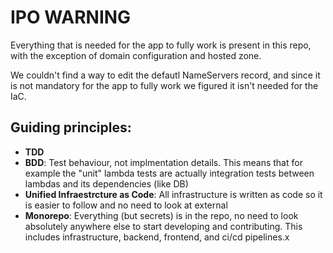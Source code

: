 # IPO WARNING

Everything that is needed for the app to fully work is present in this repo, with the exception of domain configuration and hosted zone.

We couldn't find a way to edit the defautl NameServers record, and since it is not mandatory for 
the app to fully work we figured it isn't needed for the IaC.

## Guiding principles:
- **TDD**
- **BDD**: Test behaviour, not implmentation details. This means that for example the "unit" lambda tests
are actually integration tests between lambdas and its dependencies (like DB)
- **Unified Infraestrcture as Code**: All infrastructure is written as code so it is easier
to follow and no need to look at external
- **Monorepo**: Everything (but secrets) is in the repo, no need to look absolutely anywhere else
  to start developing and contributing. This includes infrastructure, backend, frontend, and ci/cd pipelines.x